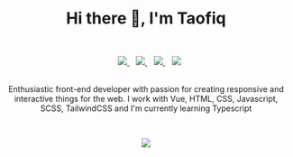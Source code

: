 <h1 align='center'><b>Hi there 👋, I'm Taofiq</b></h1>

<br>
<p align='center'>
</a>&nbsp;&nbsp;
<a href="https://twitter.com/@dr_annys" target="_blank">
  <img src="https://img.shields.io/badge/twitter-%231DA1F2.svg?&style=for-the-badge&logo=twitter&logoColor=white" />
</a>&nbsp;&nbsp;
<a href="http://www.linkedin.com/in/animashaun-taofiq-65556b135/" target="_blank">
  <img src="https://img.shields.io/badge/linkedin-%230077B5.svg?&style=for-the-badge&logo=linkedin&logoColor=white" />
</a>&nbsp;&nbsp;
<a href="mailto:animashauntaofiq@gmail.com" target="_blank">
  <img src="https://img.shields.io/badge/email me-%23D14836.svg?&style=for-the-badge&logo=gmail&logoColor=white" />
</a>&nbsp;&nbsp;
  <img src="https://gpvc.arturio.dev/blade-01" />
<br><br>
<p align='center'>Enthusiastic front-end developer with passion for creating responsive and interactive things for the web. I work with Vue, HTML, CSS, Javascript, SCSS, TailwindCSS and I'm currently learning Typescript</p>
<br>
<!-- Stats -->
<p align = "center">
 <img src = "https://github-readme-stats.vercel.app/api?username=blade-01&show_icons=true&theme=vue-dark">
</p>
<!-- <div align="center" style="display:grid; grid-template-columns: repeat(2, 1fr); grid-gap: 1rem">
 <div>
  <img src="https://raw.githubusercontent.com/blade-01/frontend-mentor/manage/design/desktop-preview.jpg" height="50%" width="100%" style="object-fit:cover">
  <img src="https://github-readme-stats.vercel.app/api/pin/?username=blade-01&repo=frontend-mentor&show_icons=true&theme=vue-dark">
 </div>
 <div>
  <img src="https://raw.githubusercontent.com/blade-01/galerie/main/src/assets/img/Screenshot.png" height="50%" width="100%" style="object-fit:cover">
  <img src="https://github-readme-stats.vercel.app/api/pin/?username=blade-01&repo=galerie&show_icons=true&theme=vue-dark" >
 </div>
 <div>
  <img src="https://raw.githubusercontent.com/blade-01/devprofile/main/src/assets/img/dark_theme.jpg" height="50%" width="100%" style="object-fit:cover">
  <img src="https://github-readme-stats.vercel.app/api/pin/?username=blade-01&repo=devprofile&show_icons=true&theme=vue-dark">
 </div>
 <div>
  <img src="https://raw.githubusercontent.com/blade-01/facture/main/src/assets/img/Home.jpg" height="50%" width="100%" style="object-fit:cover">
  <img src="https://github-readme-stats.vercel.app/api/pin/?username=blade-01&repo=facture&show_icons=true&theme=vue-dark">
 </div>
<div> -->
